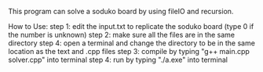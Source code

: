 This program can solve a soduko board by using fileIO and recursion.

How to Use:
  step 1: edit the input.txt to replicate the soduko board (type 0 if the number is unknown)
  step 2: make sure all the files are in the same directory
  step 4: open a terminal and change the directory to be in the same location as the text and .cpp files
  step 3: compile by typing "g++ main.cpp solver.cpp" into terminal
  step 4: run by typing "./a.exe" into terminal

